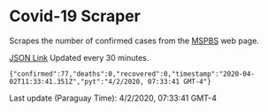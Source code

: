# Covid-19 Scraper

Scrapes the number of confirmed cases from the [MSPBS](https://www.mspbs.gov.py/covid-19.php) web page.

[JSON Link](https://jmayalag.github.io/covid19-scrape/cases.json)
Updated every 30 minutes.
```
{"confirmed":77,"deaths":0,"recovered":0,"timestamp":"2020-04-02T11:33:41.351Z","pyt":"4/2/2020, 07:33:41 GMT-4"}
```
Last update (Paraguay Time): 4/2/2020, 07:33:41 GMT-4
